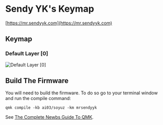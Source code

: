 # Sendy YK's Keymap

[https://mr.sendyyk.com](https://mr.sendyyk.com)

## Keymap

### Default Layer [0]

![Default Layer [0]](https://raw.githubusercontent.com/mrsendyyk/my_qmk/master/soyuz/assets/keymap-with-gmk-metropolis.png)

## Build The Firmware

You will need to build the firmware. To do so go to your terminal window and run the compile command:

    qmk compile -kb ai03/soyuz -km mrsendyyk

See [The Complete Newbs Guide To QMK](https://docs.qmk.fm/#/newbs).
